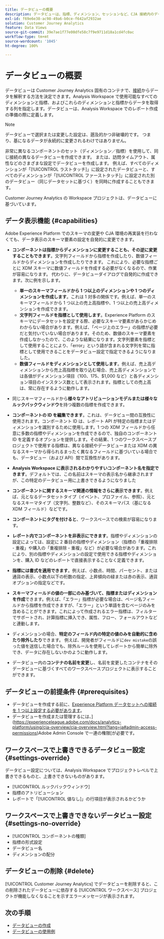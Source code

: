 ```yaml
---
title: データビューの概要
description: データビューは、指標、ディメンション、セッションなど、CJA 接続内のデータの要素を解釈する方法を指定します。
exl-id: f69e6e38-ac98-49a6-b0ce-f642af2932ae
solution: Customer Journey Analytics
feature: Data Views
source-git-commit: 39e7ae1f77e00dfe58c7f9e9711d18a1cd4fc0ac
workflow-type: tm+mt
source-wordcount: '1045'
ht-degree: 100%

---
```


# データビューの概要

データビューは Customer Journey Analytics 固有のコンテナで、[接続](/help/connections/create-connection.md)からデータを解釈する方法を決定できます。Analysis Workspace で使用可能なすべてのディメンションと指標、およびこれらのディメンションと指標からデータを取得する列を指定します。データビューは、Analysis Workspace でのレポート作成の準備の際に定義します。

>[!NOTE]
>
>データビューで選択または変更した設定は、遡及的かつ非破壊的です。 つまり、基になるデータが永続的に変更されるわけではありません。

非常に異なるコンポーネントのセット（ディメンション／指標）を使用して、同じ接続の異なるデータビューを作成できます。 または、訪問タイムアウト、属性などのさまざまな設定でデータビューを作成します。 例えば、すべてのディメンションが「[!UICONTROL ラストタッチ]」に設定されたデータビューと、すべてのディメンションが「[!UICONTROL ファーストタッチ]」に設定された別のデータビュー（同じデータセットに基づく）を同時に作成することもできます。

Customer Journey Analytics の Workspace プロジェクトは、データビューに基づいています。

## データ表示機能 {#capabilities}

Adobe Experience Platform でのスキーマの変更や CJA 環境の再実装を行わなくても、データ表示のスキーマ要素の設定を自発的に変更できます。

* **コンポーネントは指標からディメンションに変更することも、その逆に変更することもできます**。文字列フィールドから指標を作成したり、数値フィールドからディメンションを作成したりできます。 これにより、必要な指標ごとに XDM スキーマに数値フィールドを作成する必要がなくなるので、作業が容易になります。 代わりに、データビューダイアログで自発的に作成できます。次に例を示します。
   * **単一のスキーマフィールドから 1 つ以上のディメンションや 1 つのディメンションを作成します**。これは 1 対多の関係です。例えば、単一のスキーマフィールドから 1 つ以上の売上高指標や、1 つ以上の売上高ディメンションを作成できます。
   * **文字列フィールドを指標として使用します**。Experience Platform のスキーマにデータセットを設定する際、必要なスキーマ要素があらかじめわからない場合があります。例えば、「ページ上のエラー」の指標が必要だと気付いていない場合があります。そのため、数値のスキーマ要素を作成しなかったので、このような結果になります。文字列要素を指標として使用することにより、「error」という語が含まれる文字列を常に指標として使用できることをデータビュー設定で指定できるようになりました。
   * **数値フィールドをディメンションとして使用します**。例えば、売上高ディメンションから売上高指標を取り込む場合、売上高ディメンションでは各値がディメンション項目（$100、$175、$1,000 など）と各ディメンション項目のインスタンス数として表示されます。指標としての売上高は、常に存在するように動作します。

* 同じスキーマフィールドから&#x200B;**様々なアトリビューションモデルまたは様々なルックバックウィンドウ**&#x200B;を持つ複数の指標を作成できます。

* **コンポーネントの ID を編集できます**。これは、データビュー間の互換性に使用されます。コンポーネント ID は、レポート API が特定の指標またはディメンションを識別するために使用します。1 つの XDM フィールドから任意に多数の指標やディメンションを作成できるので、独自のコンポーネント ID を定義するオプションを提供します。その結果、1 つのワークスペースプロジェクトで使用する指標は、異なる接続やデータビューまたは XDM の異なるスキーマから得られるまったく異なるフィールドに基づいている場合でも、データビュー（および API）間で互換性があります。

* **Analysis Workspace に表示されるわかりやすいコンポーネント名を指定できます**。デフォルトでは、この名前はスキーマの表示名から継承されますが、この特定のデータビュー用に上書きできるようになりました

* **コンポーネントに関するスキーマ関連の情報をさらに表示できます**。例えば、元となるデータセットタイプ（イベント、プロファイル、参照）、元となるスキーマタイプ（文字列、整数など）、そのスキーマパス（基になる XDM フィールド）などです。

* **コンポーネントにタグを付けると**、ワークスペースでの検索が容易になります。

* **レポート内でコンポーネントを非表示にできます**。指標やディメンションの設定によっては、設定に 2 番目の指標やディメンション（指標の「重複排除 - 重複」や購入の「重複排除 - 重複」など）が必要な場合があります。これにより、別の指標やディメンションの設定で使用できる指標やディメンションを、購入 ID などのレポートで直接表示することなく定義できます。

* **指標には書式を適用できます**。例えば、小数点、時間、パーセント、または通貨の表示、小数点以下の桁数の指定、上昇傾向の緑または赤の表示、通貨オプションの指定などです。

* **スキーマフィールドの値の一部にのみ基づいて、指標またはディメンションを作成**&#x200B;できます。例えば、「エラー」指標が必要な場合は、ページ名フィールドから指標を作成できますが、「エラー」という単語を含むページのみを含めることができます。これによって作成されるエラー指標は、フィルターでサポートされ、計算指標に挿入でき、属性、フロー、フォールアウトなどと連動します。

* ディメンションの場合、**特定のフィールド内の特定の値のみを自動的に含めたり除外したり**&#x200B;できます。 例えば、開発者がフィールドに`dev mistake`の誤った値を送信した場合でも、除外ルールを使用してレポートから簡単に除外でき、データに存在しないかのように動作します。

* データビュー内の&#x200B;**コンテナの名前を変更**&#x200B;し、名前を変更したコンテナをそのデータビューに基づくすべてのワークスペースプロジェクトに表示することができます。

## データビューの前提条件 {#prerequisites}

* データビューを作成する前に、[Experience Platform データセットへの接続を 1 つ以上設定する必要があります](/help/connections/create-connection.md)。
* データビューを作成または管理するには、](https://experienceleague.adobe.com/docs/analytics-platform/using/cja-overview/cja-overview.html?lang=ja#admin-access-permissions)Adobe Admin Console で一連の権限[が必要です。

## ワークスペースで上書きできるデータビュー設定 {#settings-override}

データビュー設定については、Analysis Workspace でプロジェクトレベルで上書きできるものと、上書きできないものがあります。

* [!UICONTROL ルックバックウィンドウ]
* 指標のアトリビューション
* レポートで「[!UICONTROL 値なし]」の行項目が表示されるかどうか

## ワークスペースで上書きできないデータビュー設定 {#settings-no-override}

* [!UICONTROL コンポーネントの種類]
* 指標の形式設定
* データビュー名
* ディメンションの配分

## データビューの削除 {#delete}

[!UICONTROL Customer Journey Analytics] でデータビューを削除すると、この削除されたデータビューに依存する [!UICONTROL ワークスペース] プロジェクトが機能しなくなることを示すエラーメッセージが表示されます。

## 次の手順

* [データビューの作成](/help/data-views/create-dataview.md)
* [データビューの使用例](/help/data-views/data-views-usecases.md)
